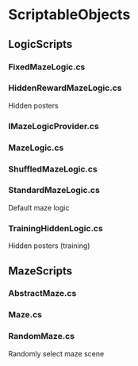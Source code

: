 # ScriptableObjects

## LogicScripts

### FixedMazeLogic.cs

### HiddenRewardMazeLogic.cs
Hidden posters

### IMazeLogicProvider.cs

### MazeLogic.cs

### ShuffledMazeLogic.cs

### StandardMazeLogic.cs
Default maze logic

### TrainingHiddenLogic.cs
Hidden posters (training)

## MazeScripts

### AbstractMaze.cs

### Maze.cs

### RandomMaze.cs
Randomly select maze scene
